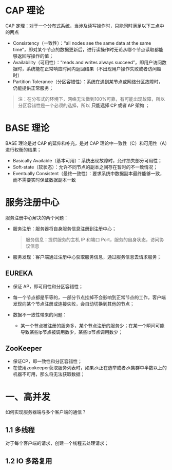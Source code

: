 # CAP 理论

CAP 定理：对于一个分布式系统，当涉及读写操作时，只能同时满足以下三点中的两点

- Consistency（一致性）：“all nodes see the same data at the same time”，即对某个节点的数据更新后，进行读操作时无论从哪个节点读取都能够返回写操作的值；
- Availability（可用性）：“reads and writes always succeed”，即用户访问数据时，系统能在正常响应时间内返回结果（不出现用户操作失败或者访问超时）
- Partition Tolerance（分区容错性）：系统在遇到某节点或网络分区故障时，仍能提供正常服务；

> 注：在分布式的环境下，网络无法做到100%可靠，有可能出现故障，所以分区容错性是一个必须的选择，所以 **只能选择 CP 或者 AP 架构** ；



# BASE 理论

BASE 理论是对 CAP 的延伸和补充，是对 CAP 理论中一致性（C）和可用性（A）进行权衡的结果；

+ Basically Available（基本可用）：系统出现故障时，允许损失部分可用性；
+ Soft-state（软状态）：允许不同节点的副本之间存在暂时的不一致情况；
+ Eventually Consistent（最终一致性）：要求系统中数据副本最终能够一致，而不需要实时保证数据副本一致



# 服务注册中心

服务注册中心解决的两个问题：

+ 服务注册：服务器将自身服务信息注册到注册中心；

  > 服务信息：提供服务的主机 IP 和端口 Port，服务的自身状态，访问协议信息

+ 服务发现：客户端通过注册中心获取服务信息，通过服务信息去请求服务；

## EUREKA

+ 保证 AP，即可用性和分区容错性；

+ 每一个节点都是平等的，一部分节点挂掉不会影响到正常节点的工作，客户端发现向某个节点注册或连接失败，会自动切换到其他的节点；

+ 数据不一致性带来的问题：

  + 某一个节点被注册的服务多，某个节点注册的服务少；在某一个瞬间可能导致某些ip节点被调用数少，某些ip节点调用数少；

  

## ZooKeeper

+ 保证CP，即一致性和分区容错性；
+ 在使用zookeeper获取服务列表时，如果zk正在选举或者zk集群中半数以上的机器不可用，那么将无法获取数据；





# 一、高并发

如何实现服务器端与多个客户端的通信？

## 1.1 多线程

对于每个客户端的请求，创建一个线程去处理请求；

## 1.2 IO 多路复用